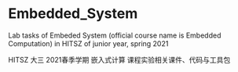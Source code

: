 # Embedded_System

Lab tasks of Embeded System (official course name is Embedded Computation) in HITSZ of junior year, spring 2021

HITSZ 大三 2021春季学期 嵌入式计算 课程实验相关课件、代码与工具包
